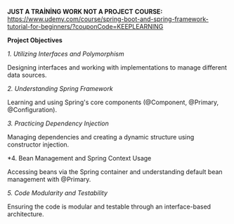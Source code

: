 **JUST A TRAİNİNG WORK NOT A PROJECT**
**COURSE:** https://www.udemy.com/course/spring-boot-and-spring-framework-tutorial-for-beginners/?couponCode=KEEPLEARNING

**Project Objectives**

*1. Utilizing Interfaces and Polymorphism*

Designing interfaces and working with implementations to manage different data sources.

*2. Understanding Spring Framework*

Learning and using Spring's core components (@Component, @Primary, @Configuration).

*3. Practicing Dependency Injection*

Managing dependencies and creating a dynamic structure using constructor injection.

*4. Bean Management and Spring Context Usage

Accessing beans via the Spring container and understanding default bean management with @Primary.

*5. Code Modularity and Testability*

Ensuring the code is modular and testable through an interface-based architecture.

